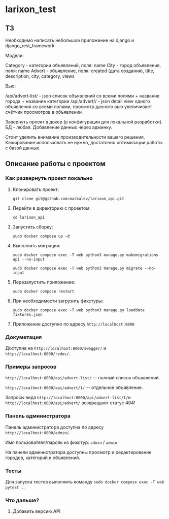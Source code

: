 # larixon_test

## ТЗ

Необходимо написать небольшое приложение на django и django_rest_framework

Модели:

Category - категории объявлений, поля: name
City - город объявления, поля: name
Advert - объявление, поля: created (дата создания), title, description, city, category, views

Вью:

/api/advert-list/ - json список объявлений со всеми полями + название города + название категории /api/advert// - json detail view одного объявления со всеми полями, просмотр данного вью увеличивает счётчик просмотров в объявлении

Завернуть проект в докер (в конфигурации для локальной разработки). БД - любая. Добавление данных через админку.

Стоит уделить внимание производительности вашего решения. Кэширование использовать не нужно, достаточно оптимизации работы с базой данных.


## Описание работы с проектом

### Как развернуть проект локально

1. Клонировать проект: 
   
   `git clоne git@github.com:maskalev/larixon_api.git`

2. Перейти в директорию с проектом: 
   
   `cd larixon_api`

3. Запустить сборку: 
   
   `sudo docker compose up -d`

4. Выполнить миграции: 
   
   `sudo docker compose exec -T web python3 manage.py makemigrations api --no-input`

   `sudo docker compose exec -T web python3 manage.py migrate --no-input`

5. Перезапустить приложение:
   
   `sudo docker compose restart`

6. При необходимости загрузить фикстуры:

    `sudo docker compose exec -T web python3 manage.py loaddata fixtures.json`

7. Приложение доступно по адресу `http://localhost:8000`

### Докуметация
Доступна на `http://localhost:8000/swagger/` и `http://localhost:8000/redoc/`.

### Примеры запросов

`http://localhost:8000/api/advert-list/` -- полный список объявлений.

`http://localhost:8000/api/advert/1/` -- отдельное объявление.

Запросы вида `http://localhost:8000/api/advert-list/1/`и `http://localhost:8000/api/advert/` возвращают статус 404!

### Панель администратора
Панель администратора доступна по адресу `http://localhost:8000/admin/`.

Имя пользователя/пароль из фикстур: `admin` / `admin`.

На панели администратора доступны просмотр и редактирование городов, категорий и объявлений.

### Тесты

Для запуска тестов выполнить команду `sudo docker compose exec -T web pytest .`.

### Что дальше?

1. Добавить версию API
